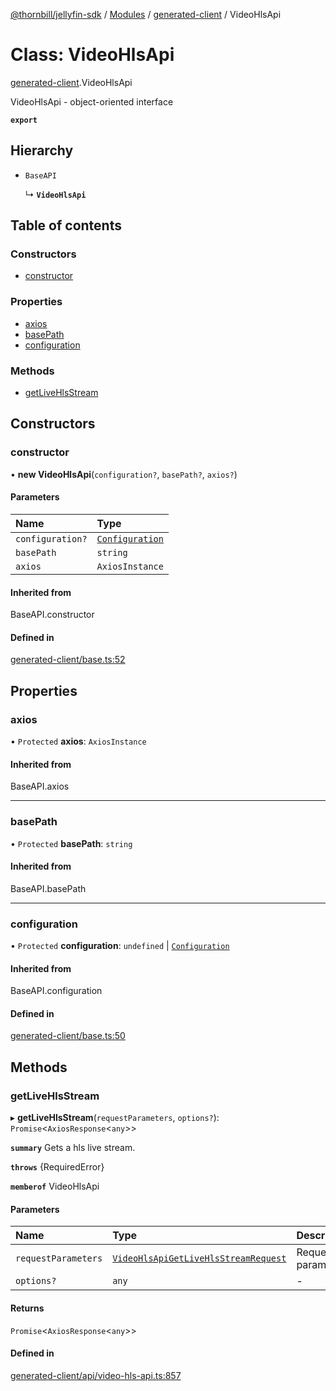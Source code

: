 [@thornbill/jellyfin-sdk](../README.md) / [Modules](../modules.md) / [generated-client](../modules/generated_client.md) / VideoHlsApi

# Class: VideoHlsApi

[generated-client](../modules/generated_client.md).VideoHlsApi

VideoHlsApi - object-oriented interface

**`export`**

## Hierarchy

- `BaseAPI`

  ↳ **`VideoHlsApi`**

## Table of contents

### Constructors

- [constructor](generated_client.VideoHlsApi.md#constructor)

### Properties

- [axios](generated_client.VideoHlsApi.md#axios)
- [basePath](generated_client.VideoHlsApi.md#basepath)
- [configuration](generated_client.VideoHlsApi.md#configuration)

### Methods

- [getLiveHlsStream](generated_client.VideoHlsApi.md#getlivehlsstream)

## Constructors

### constructor

• **new VideoHlsApi**(`configuration?`, `basePath?`, `axios?`)

#### Parameters

| Name | Type |
| :------ | :------ |
| `configuration?` | [`Configuration`](generated_client.Configuration.md) |
| `basePath` | `string` |
| `axios` | `AxiosInstance` |

#### Inherited from

BaseAPI.constructor

#### Defined in

[generated-client/base.ts:52](https://github.com/thornbill/jellyfin-sdk-typescript/blob/21a118e/src/generated-client/base.ts#L52)

## Properties

### axios

• `Protected` **axios**: `AxiosInstance`

#### Inherited from

BaseAPI.axios

___

### basePath

• `Protected` **basePath**: `string`

#### Inherited from

BaseAPI.basePath

___

### configuration

• `Protected` **configuration**: `undefined` \| [`Configuration`](generated_client.Configuration.md)

#### Inherited from

BaseAPI.configuration

#### Defined in

[generated-client/base.ts:50](https://github.com/thornbill/jellyfin-sdk-typescript/blob/21a118e/src/generated-client/base.ts#L50)

## Methods

### getLiveHlsStream

▸ **getLiveHlsStream**(`requestParameters`, `options?`): `Promise`<`AxiosResponse`<`any`\>\>

**`summary`** Gets a hls live stream.

**`throws`** {RequiredError}

**`memberof`** VideoHlsApi

#### Parameters

| Name | Type | Description |
| :------ | :------ | :------ |
| `requestParameters` | [`VideoHlsApiGetLiveHlsStreamRequest`](../interfaces/generated_client.VideoHlsApiGetLiveHlsStreamRequest.md) | Request parameters. |
| `options?` | `any` | - |

#### Returns

`Promise`<`AxiosResponse`<`any`\>\>

#### Defined in

[generated-client/api/video-hls-api.ts:857](https://github.com/thornbill/jellyfin-sdk-typescript/blob/21a118e/src/generated-client/api/video-hls-api.ts#L857)
